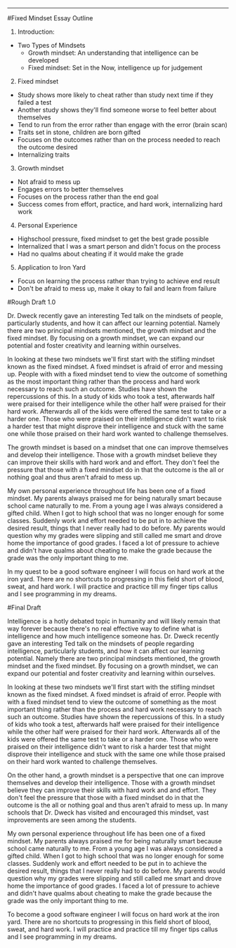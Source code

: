--- ---
#Fixed Mindset Essay Outline

1. Introduction:  
  * Two Types of Mindsets  
    * Growth mindset: An understanding that intelligence can be developed  
    * Fixed mindset: Set in the Now, intelligence up for judgement  

2. Fixed mindset  
  * Study shows more likely to cheat rather than study next time if they failed a test  
  * Another study shows they'll find someone worse to feel better about themselves  
  * Tend to run from the error rather than engage with the error (brain scan)
  * Traits set in stone, children are born gifted  
  * Focuses on the outcomes rather than on the process needed to reach the outcome desired  
  * Internalizing traits  

3. Growth mindset  
  * Not afraid to mess up  
  * Engages errors to better themselves  
  * Focuses on the process rather than the end goal  
  * Success comes from effort, practice, and hard work, internalizing hard work  

4. Personal Experience  
  * Highschool pressure, fixed mindset to get the best grade possible  
  * Internalized that I was a smart person and didn't focus on the process  
  * Had no qualms about cheating if it would make the grade  

5. Application to Iron Yard  
  * Focus on learning the process rather than trying to achieve end result  
  * Don't be afraid to mess up, make it okay to fail and learn from failure  


#Rough Draft 1.0  

Dr. Dweck recently gave an interesting Ted talk on the mindsets of people, particularly students, and how it can affect our learning potential. Namely there are two principal mindsets mentioned, the growth mindset and the fixed mindset. By focusing on a growth mindset, we can expand our potential and foster creativity and learning within ourselves.  

In looking at these two mindsets we'll first start with the stifling mindset known as the fixed mindset. A fixed mindset is afraid of error and messing up. People with with a fixed mindset tend to view the outcome of something as the most important thing rather than the process and hard work necessary to reach such an outcome. Studies have shown the repercussions of this. In a study of kids who took a test, afterwards half were praised for their intelligence while the other half were praised for their hard work. Afterwards all of the kids were offered the same test to take or a harder one. Those who were praised on their intelligence didn't want to risk a harder test that might disprove their intelligence and stuck with the same one while those praised on their hard work wanted to challenge themselves.

The growth mindset is based on a mindset that one can improve themselves and develop their intelligence. Those with a growth mindset believe they can improve their skills with hard work and and effort. They don't feel the pressure that those with a fixed mindset do in that the outcome is the all or nothing goal and thus aren't afraid to mess up.  

My own personal experience throughout life has been one of a fixed mindset. My parents always praised me for being naturally smart because school came naturally to me. From a young age I was always considered a gifted child. When I got to high school that was no longer enough for some classes. Suddenly work and effort needed to be put in to achieve the desired result, things that I never really had to do before. My parents would question why my grades were slipping and still called me smart and drove home the importance of good grades. I faced a lot of pressure to achieve and didn't have qualms about cheating to make the grade because the grade was the only important thing to me.  

In my quest to be a good software engineer I will focus on hard work at the iron yard. There are no shortcuts to progressing in this field short of blood, sweat, and hard work. I will practice and practice till my finger tips callus and I see programming in my dreams.

#Final Draft

Intelligence is a hotly debated topic in humanity and will likely remain that way forever because there's no real effective way to define what is intelligence and how much intelligence someone has. Dr. Dweck recently gave an interesting Ted talk on the mindsets of people regarding intelligence, particularly students, and how it can affect our learning potential. Namely there are two principal mindsets mentioned, the growth mindset and the fixed mindset. By focusing on a growth mindset, we can expand our potential and foster creativity and learning within ourselves.  

In looking at these two mindsets we'll first start with the stifling mindset known as the fixed mindset. A fixed mindset is afraid of error. People with with a fixed mindset tend to view the outcome of something as the most important thing rather than the process and hard work necessary to reach such an outcome. Studies have shown the repercussions of this. In a study of kids who took a test, afterwards half were praised for their intelligence while the other half were praised for their hard work. Afterwards all of the kids were offered the same test to take or a harder one. Those who were praised on their intelligence didn't want to risk a harder test that might disprove their intelligence and stuck with the same one while those praised on their hard work wanted to challenge themselves.  

On the other hand, a growth mindset is a perspective that one can improve themselves and develop their intelligence. Those with a growth mindset believe they can improve their skills with hard work and and effort. They don't feel the pressure that those with a fixed mindset do in that the outcome is the all or nothing goal and thus aren't afraid to mess up. In many schools that Dr. Dweck has visited and encouraged this mindset, vast improvements are seen among the students.

My own personal experience throughout life has been one of a fixed mindset. My parents always praised me for being naturally smart because school came naturally to me. From a young age I was always considered a gifted child. When I got to high school that was no longer enough for some classes. Suddenly work and effort needed to be put in to achieve the desired result, things that I never really had to do before. My parents would question why my grades were slipping and still called me smart and drove home the importance of good grades. I faced a lot of pressure to achieve and didn't have qualms about cheating to make the grade because the grade was the only important thing to me.  

To become a good software engineer I will focus on hard work at the iron yard. There are no shortcuts to progressing in this field short of blood, sweat, and hard work. I will practice and practice till my finger tips callus and I see programming in my dreams.
